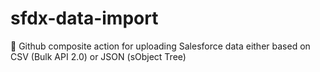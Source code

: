 # sfdx-data-import
💾 Github composite action for uploading Salesforce data either based on CSV (Bulk API 2.0) or JSON (sObject Tree)
